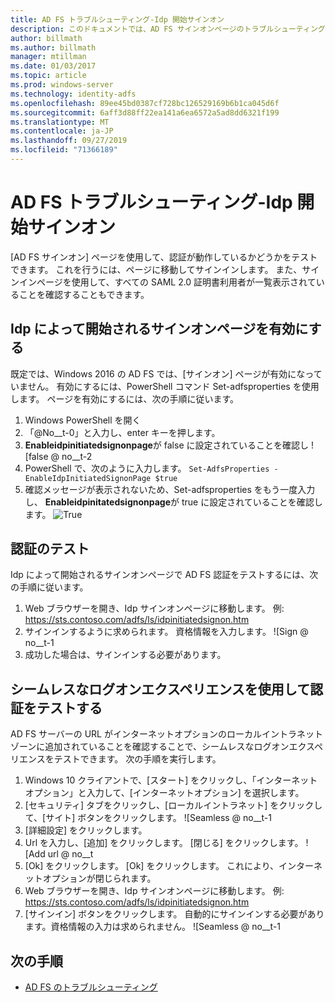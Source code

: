 ```yaml
---
title: AD FS トラブルシューティング-Idp 開始サインオン
description: このドキュメントでは、AD FS サインオンページのトラブルシューティングを行う方法について説明します。
author: billmath
ms.author: billmath
manager: mtillman
ms.date: 01/03/2017
ms.topic: article
ms.prod: windows-server
ms.technology: identity-adfs
ms.openlocfilehash: 89ee45bd0387cf728bc126529169b6b1ca045d6f
ms.sourcegitcommit: 6aff3d88ff22ea141a6ea6572a5ad8dd6321f199
ms.translationtype: MT
ms.contentlocale: ja-JP
ms.lasthandoff: 09/27/2019
ms.locfileid: "71366189"
---
```

# <a name="ad-fs-troubleshooting---idp-initiated-sign-on"></a>AD FS トラブルシューティング-Idp 開始サインオン
[AD FS サインオン] ページを使用して、認証が動作しているかどうかをテストできます。  これを行うには、ページに移動してサインインします。  また、サインインページを使用して、すべての SAML 2.0 証明書利用者が一覧表示されていることを確認することもできます。

## <a name="enable-the-idp-initiated-sign-on-page"></a>Idp によって開始されるサインオンページを有効にする
既定では、Windows 2016 の AD FS では、[サインオン] ページが有効になっていません。  有効にするには、PowerShell コマンド Set-adfsproperties を使用します。  ページを有効にするには、次の手順に従います。

1.  Windows PowerShell を開く
2.  「@No__t-0」と入力し、enter キーを押します。
3.  **Enableidpinitiatedsignonpage**が false に設定されていることを確認し ![false @ no__t-2
4.  PowerShell で、次のように入力します。 `Set-AdfsProperties -EnableIdpInitiatedSignonPage $true`
5.  確認メッセージが表示されないため、Set-adfsproperties をもう一度入力し、 **Enableidpinitatedsignonpage**が true に設定されていることを確認します。
![True](media/ad-fs-tshoot-initiatedsignon/idp4.png)

## <a name="test-authentication"></a>認証のテスト
Idp によって開始されるサインオンページで AD FS 認証をテストするには、次の手順に従います。

1.  Web ブラウザーを開き、Idp サインオンページに移動します。  例: https://sts.contoso.com/adfs/ls/idpinitiatedsignon.htm
2.  サインインするように求められます。  資格情報を入力します。
![Sign @ no__t-1
3.  成功した場合は、サインインする必要があります。


## <a name="test-authentication-using-a-seamless-logon-experience"></a>シームレスなログオンエクスペリエンスを使用して認証をテストする
AD FS サーバーの URL がインターネットオプションのローカルイントラネットゾーンに追加されていることを確認することで、シームレスなログオンエクスペリエンスをテストできます。  次の手順を実行します。

1.  Windows 10 クライアントで、[スタート] をクリックし、「インターネットオプション」と入力して、[インターネットオプション] を選択します。
2.   [セキュリティ] タブをクリックし、[ローカルイントラネット] をクリックして、[サイト] ボタンをクリックします。
![Seamless @ no__t-1
1.  [詳細設定] をクリックします。
2.  Url を入力し、[追加] をクリックします。  [閉じる] をクリックします。
![Add url @ no__t
1.  [Ok] をクリックします。  [Ok] をクリックします。  これにより、インターネットオプションが閉じられます。
2.  Web ブラウザーを開き、Idp サインオンページに移動します。  例: https://sts.contoso.com/adfs/ls/idpinitiatedsignon.htm
3.  [サインイン] ボタンをクリックします。  自動的にサインインする必要があります。資格情報の入力は求められません。
![Seamless @ no__t-1

## <a name="next-steps"></a>次の手順

- [AD FS のトラブルシューティング](ad-fs-tshoot-overview.md)
